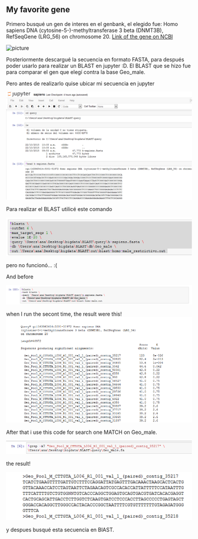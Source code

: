   My favorite gene 
--


Primero busqué un gen de interes en el genbank, el elegido  fue:  Homo sapiens DNA (cytosine-5-)-methyltransferase 3 beta (DNMT3B), RefSeqGene (LRG_56) on chromosome 20. [Link of the  gene on NCBI ]( http://www.ncbi.nlm.nih.gov/nuccore/NG_007290.1?report=fasta&log$=seqview&from=5001&to=51972) 

![picture](/Users/ana/Desktop/briceidamark/notes/Captura.png)



Posteriormente descargué la secuencia en formato FASTA, para después poder usarlo para realizar un BLAST en jupyter :D. El BLAST que se hizo fue para comparar el gen que elegí contra la base Geo_male. 

Pero antes de  realizarlo quise ubicar mi secuencia en jupyter

 ![picture](Captura2.png)

Para realizar el BLAST utilicé  este comando

![picture](Captura5.png)

pero no funcionó... :(

And before

![picture](Captura3.png)

when I run the secont time, the result were this!
![picture](Captura4.png)

After that i use this code for search one MATCH on Geo_male.

![picture](Captura7.png)

the result!

![picture](Captura8.png)


y despues busqué esta secuencia en BlAST.

